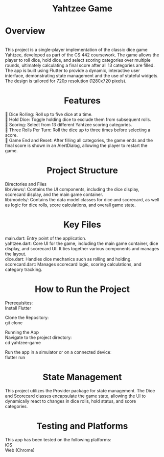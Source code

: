 
<div align="center"> <h1> Yahtzee Game </h1> </div>

<div> <h1> Overview </h1> </div>
</br>This project is a single-player implementation of the classic dice game Yahtzee, developed as part of the CS 442 coursework. The game allows the player to roll dice, hold dice, and select scoring categories over multiple rounds, ultimately calculating a final score after all 13 categories are filled. </br>
The app is built using Flutter to provide a dynamic, interactive user interface, demonstrating state management and the use of stateful widgets. The design is tailored for 720p resolution (1280x720 pixels).

<div align="center"> <h1> Features </h1> </div>
🎲 Dice Rolling: Roll up to five dice at a time.</br>
🎯 Hold Dice: Toggle holding dice to exclude them from subsequent rolls.</br>
📝 Scoring: Select from 13 different Yahtzee scoring categories.</br>
🔄 Three Rolls Per Turn: Roll the dice up to three times before selecting a score.</br>
🎉 Game End and Reset: After filling all categories, the game ends and the final score is shown in an AlertDialog, allowing the player to restart the game.</br>

<div align="center"> <h1> Project Structure </h1> </div>

Directories and Files</br>
lib/views/: Contains the UI components, including the dice display, scorecard display, and the main game container.</br>
lib/models/: Contains the data model classes for dice and scorecard, as well as logic for dice rolls, score calculations, and overall game state.</br>

<div align="center"> <h1> Key Files </h1> </div>
main.dart: Entry point of the application.</br>
yahtzee.dart: Core UI for the game, including the main game container, dice display, and scorecard UI. It ties together various components and manages the layout.</br>
dice.dart: Handles dice mechanics such as rolling and holding.</br>
scorecard.dart: Manages scorecard logic, scoring calculations, and category tracking.</br>

<div align="center"> <h1> How to Run the Project </h1> </div>

Prerequisites:</br>
Install Flutter

Clone the Repository: </br>
git clone <repository-url> 

Running the App</br>
Navigate to the project directory:</br>
cd yahtzee-game

Run the app in a simulator or on a connected device:</br>
flutter run

<div align="center"> <h1> State Management </h1> </div>
This project utilizes the Provider package for state management. The Dice and Scorecard classes encapsulate the game state, allowing the UI to dynamically react to changes in dice rolls, hold status, and score categories.

<div align="center"> <h1> Testing and Platforms </h1> </div>

This app has been tested on the following platforms: </br>
iOS </br>
Web (Chrome) </br>
